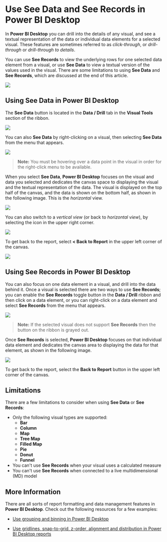 <properties
   pageTitle="See data and records in Power BI Desktop visuals"
   description="Use the See Data and See Records features of Power BI Desktop to drill into details"
   services="powerbi"
   documentationCenter=""
   authors="davidiseminger"
   manager="erikre"
   backup=""
   editor=""
   tags=""
   qualityFocus="no"
   qualityDate=""/>

<tags
   ms.service="powerbi"
   ms.devlang="NA"
   ms.topic="article"
   ms.tgt_pltfrm="NA"
   ms.workload="powerbi"
   ms.date="06/06/2017"
   ms.author="davidi"/>

# Use See Data and See Records in Power BI Desktop

In **Power BI Desktop** you can drill into the details of any visual, and see a textual representation of the data or individual data elements for a selected visual. These features are sometimes referred to as *click-through*, or *drill-through* or *drill-through to details*.

You can use **See Records** to view the underlying rows for one selected data element from a visual, or use **See Data** to view a textual version of the values used in the visual. There are some limitations to using **See Data** and **See Records**, which are discussed at the end of this article.

![](media/powerbi-desktop-see-data-see-records/see-data-see-records_1.png)

## Using See Data in Power BI Desktop

The **See Data** button is located in the **Data / Drill** tab in the **Visual Tools** section of the ribbon.

![](media/powerbi-desktop-see-data-see-records/see-data-see-records_2.png)

You can also **See Data** by right-clicking on a visual, then selecting **See Data** from the menu that appears.

![](media/powerbi-desktop-see-data-see-records/see-data-see-records_3.png)

> **Note:** You must be hovering over a data point in the visual in order for the right-click menu to be available.

When you select **See Data**, **Power BI Desktop** focuses on the visual and data you selected and dedicates the canvas space to displaying the visual and the textual representation of the data. The visual is displayed on the top half of the canvas, and the data is shown on the bottom half, as shown in the following image. This is the *horizontal* view.

![](media/powerbi-desktop-see-data-see-records/see-data-see-records_4.png)

You can also switch to a *vertical view* (or back to *horizontal view*), by selecting the icon in the upper right corner.

![](media/powerbi-desktop-see-data-see-records/see-data-see-records_5.png)

To get back to the report, select **< Back to Report** in the upper left corner of the canvas.

![](media/powerbi-desktop-see-data-see-records/see-data-see-records_6.png)

## Using See Records in Power BI Desktop

You can also focus on one data element in a visual, and drill into the data behind it. Once a visual is selected there are two ways to use **See Records**; you can enable the **See Records** toggle button in the **Data / Drill** ribbon and then click on a data element, or you can right-click on a data element and select **See Records** from the menu that appears.

![](media/powerbi-desktop-see-data-see-records/see-data-see-records_7.png)

> **Note:** If the selected visual does not support **See Records** then the button on the ribbon is grayed out.

Once **See Records** is selected, **Power BI Desktop** focuses on that individual data element and dedicates the canvas area to displaying the data for that element, as shown in the following image.

![](media/powerbi-desktop-see-data-see-records/see-data-see-records_8.png)

To get back to the report, select the **Back to Report** button in the upper left corner of the canvas.

## Limitations

There are a few limitations to consider when using **See Data** or **See Records**:

-   Only the following visual types are supported:
    -   **Bar**
    -   **Column**
    -   **Map**
    -   **Tree Map**
    -   **Filled Map**
    -   **Pie**
    -   **Donut**
    -   **Funnel**
-   You can't use **See Records** when your visual uses a calculated measure
-   You can't use **See Records** when connected to a live multidimensional (MD) model


## More Information

﻿There are all sorts of report formatting and data management features in **Power BI Desktop**. Check out the following resources for a few examples:

-   [Use grouping and binning in Power BI Desktop](powerbi-desktop-grouping-and-binning.md)

-   [Use gridlines, snap-to-grid, z-order, alignment and distribution in Power BI Desktop reports](powerbi-desktop-gtidlines-snap-to-grid.md)
